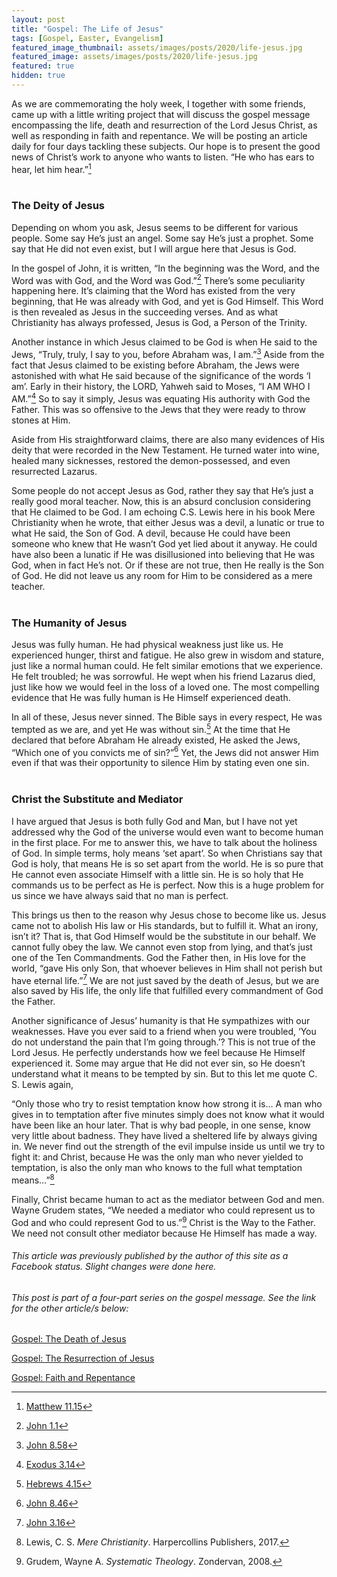 ```yaml
---
layout: post
title: "Gospel: The Life of Jesus"
tags: [Gospel, Easter, Evangelism]
featured_image_thumbnail: assets/images/posts/2020/life-jesus.jpg
featured_image: assets/images/posts/2020/life-jesus.jpg
featured: true
hidden: true
---
```


As we are commemorating the holy week, I together with some friends, came up with a little writing project that will discuss the gospel message encompassing the life, death and resurrection of the Lord Jesus Christ, as well as responding in faith and repentance. We will be posting an article daily for four days tackling these subjects. Our hope is to present the good news of Christ’s work to anyone who wants to listen. “He who has ears to hear, let him hear.”[^1]<br><br>

<!--more-->

### The Deity of Jesus

Depending on whom you ask, Jesus seems to be different for various people. Some say He’s just an angel. Some say He’s just a prophet. Some say that He did not even exist, but I will argue here that Jesus is God.

In the gospel of John, it is written, “In the beginning was the Word, and the Word was with God, and the Word was God.”[^2] There’s some peculiarity happening here. It’s claiming that the Word has existed from the very beginning, that He was already with God, and yet is God Himself. This Word is then revealed as Jesus in the succeeding verses. And as what Christianity has always professed, Jesus is God, a Person of the Trinity.

Another instance in which Jesus claimed to be God is when He said to the Jews, “Truly, truly, I say to you, before Abraham was, I am.”[^3] Aside from the fact that Jesus claimed to be existing before Abraham, the Jews were astonished with what He said because of the significance of the words ‘I am’. Early in their history, the LORD, Yahweh said to Moses, “I AM WHO I AM.”[^4] So to say it simply, Jesus was equating His authority with God the Father. This was so offensive to the Jews that they were ready to throw stones at Him.

Aside from His straightforward claims, there are also many evidences of His deity that were recorded in the New Testament. He turned water into wine, healed many sicknesses, restored the demon-possessed, and even resurrected Lazarus.

Some people do not accept Jesus as God, rather they say that He’s just a really good moral teacher. Now, this is an absurd conclusion considering that He claimed to be God. I am echoing C.S. Lewis here in his book Mere Christianity when he wrote, that either Jesus was a devil, a lunatic or true to what He said, the Son of God. A devil, because He could have been someone who knew that He wasn’t God yet lied about it anyway. He could have also been a lunatic if He was disillusioned into believing that He was God, when in fact He’s not. Or if these are not true, then He really is the Son of God. He did not leave us any room for Him to be considered as a mere teacher.<br><br>


### The Humanity of Jesus

Jesus was fully human. He had physical weakness just like us. He experienced hunger, thirst and fatigue. He also grew in wisdom and stature, just like a normal human could. He felt similar emotions that we experience. He felt troubled; he was sorrowful. He wept when his friend Lazarus died, just like how we would feel in the loss of a loved one. The most compelling evidence that He was fully human is He Himself experienced death.

In all of these, Jesus never sinned. The Bible says in every respect, He was tempted as we are, and yet He was without sin.[^5] At the time that He declared that before Abraham He already existed, He asked the Jews, “Which one of you convicts me of sin?”[^6] Yet, the Jews did not answer Him even if that was their opportunity to silence Him by stating even one sin. <br><br>



### Christ the Substitute and Mediator

I have argued that Jesus is both fully God and Man, but I have not yet addressed why the God of the universe would even want to become human in the first place. For me to answer this, we have to talk about the holiness of God. In simple terms, holy means ‘set apart’. So when Christians say that God is holy, that means He is so set apart from the world. He is so pure that He cannot even associate Himself with a little sin. He is so holy that He commands us to be perfect as He is perfect. Now this is a huge problem for us since we have always said that no man is perfect.

This brings us then to the reason why Jesus chose to become like us. Jesus came not to abolish His law or His standards, but to fulfill it. What an irony, isn’t it? That is, that God Himself would be the substitute in our behalf. We cannot fully obey the law. We cannot even stop from lying, and that’s just one of the Ten Commandments. God the Father then, in His love for the world, “gave His only Son, that whoever believes in Him shall not perish but have eternal life.”[^7] We are not just saved by the death of Jesus, but we are also saved by His life, the only life that fulfilled every commandment of God the Father.

Another significance of Jesus’ humanity is that He sympathizes with our weaknesses. Have you ever said to a friend when you were troubled, ‘You do not understand the pain that I’m going through.’? This is not true of the Lord Jesus. He perfectly understands how we feel because He Himself experienced it. Some may argue that He did not ever sin, so He doesn’t understand what it means to be tempted by sin. But to this let me quote C. S. Lewis again,

“Only those who try to resist temptation know how strong it is… A man who gives in to temptation after five minutes simply does not know what it would have been like an hour later. That is why bad people, in one sense, know very little about badness. They have lived a sheltered life by always giving in. We never find out the strength of the evil impulse inside us until we try to fight it: and Christ, because He was the only man who never yielded to temptation, is also the only man who knows to the full what temptation means…”[^8]

Finally, Christ became human to act as the mediator between God and men. Wayne Grudem states, “We needed a mediator who could represent us to God and who could represent God to us.”[^9] Christ is the Way to the Father. We need not consult other mediator because He Himself has made a way.



###### This article was previously published by the author of this site as a Facebook status. Slight changes were done here.

###### This post is part of a four-part series on the gospel message. See the link for the other article/s below:

[Gospel: The Death of Jesus](/death-of-jesus)

[Gospel: The Resurrection of Jesus](/resurrection-of-jesus)

[Gospel: Faith and Repentance](/faith-and-repentance)



[^1]: [Matthew 11.15](https://biblia.com/bible/esv/matthew/11/15)
[^2]: [John 1.1](https://biblia.com/bible/esv/john/1/1)
[^3]: [John 8.58](https://biblia.com/bible/esv/john/8/58)
[^4]: [Exodus 3.14](https://biblia.com/bible/esv/exodus/3/14)
[^5]: [Hebrews 4.15](https://biblia.com/bible/esv/hebrews/4/15)
[^6]: [John 8.46](https://biblia.com/bible/esv/john/8/46)
[^7]: [John 3.16](https://biblia.com/bible/esv/john/3/16)
[^8]: Lewis, C. S. *Mere Christianity*. Harpercollins Publishers, 2017.
[^9]: Grudem, Wayne A. *Systematic Theology*. Zondervan, 2008.
